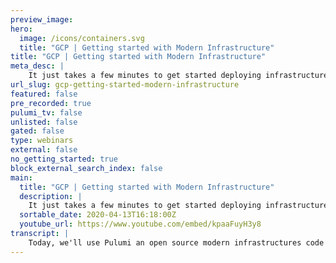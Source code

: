```yaml
---
preview_image:
hero:
  image: /icons/containers.svg
  title: "GCP | Getting started with Modern Infrastructure"
title: "GCP | Getting started with Modern Infrastructure"
meta_desc: |
    It just takes a few minutes to get started deploying infrastructure on GCP using Pulumi.
url_slug: gcp-getting-started-modern-infrastructure
featured: false
pre_recorded: true
pulumi_tv: false
unlisted: false
gated: false
type: webinars
external: false
no_getting_started: true
block_external_search_index: false
main:
  title: "GCP | Getting started with Modern Infrastructure"
  description: |
    It just takes a few minutes to get started deploying infrastructure on GCP using Pulumi.  Give it a try: https://www.pulumi.com/docs/get-started/gcp/  Pulumi is free, open-source, and supports many clouds, including GCP, AWS, Azure, and Kubernetes.  The examples are in Golang but Pulumi makes it easy to stand up infrastructure in your favorite languages including Python, JavaScript, Go, and .NET - saving time over legacy tools like CloudFormation and Terraform.
  sortable_date: 2020-04-13T16:18:00Z
  youtube_url: https://www.youtube.com/embed/kpaaFuyH3y8
transcript: |
    Today, we'll use Pulumi an open source modern infrastructures code tool to provision cloud infrastructure. Pulumi supports lots of clouds and different cloud architectures. But today, we'll be using GCP to host a public website. We'll assume we already have the Pulumi cli downloaded and we'll create a new Pulumi project. We can name the project, give it a short description and we'll also tell it uh some things like our stack name and the name of the uh project we're going to deploy into. So once we've done that, we have a small pluming program template, let's take a look at what's in here. So you can see we import a couple of packages and then uh we're gonna go ahead and change the first line here to actually indicate the name that we want to use for our bucket. This is because we're going to create a website bucket and we'd like to actually have a website name that matches uh the corresponding bucket name. So we'll just call this uh a DNS name that we've already pre created that actually points out to Google storage. So here we have a name G CS example dot Pulumi dot TV. So we can easily run Pulumi up. What this does is it, it actually generates a preview of the things that we'll deploy. We take a look, it looks fine. So we say yes. And this will actually start to call the API S against G CS uh GCP. And you can see we created our bucket, we can actually open this in our Pulumi console and see that we have our preview that we have there. And then we also see the resources that were created. So we come back to our terminal and we can use GSU to take a look at the bucket and uh we can actually use the output that we generated from our program. So as expected, this will turn an empty result since we have nothing there yet. So let's put something in our bucket. Let's create a folder, dub, dub dub and we'll create uh index dot html and we'll create a very simple uh website, just throwing some stuff here. And now we have to read this file into our program. So how can we do that? We can just use the native uh primitives in any uh programming language in our case? And go, we can use IO Il and read that directory to find those files. So once we have that set of files, we can iterate through those files again, using the standard way you would do so and go and for each file will create a new bucket object, you can see that we actually have auto completion uh in our ID. So we name the resource, the name of the file and we pass in some uh arguments uh to create this object. So in particular, we want to tell it what bucket to place this file into uh the name that we wanna have this file be on the, on the, in the, within the bucket. Um And then finally, uh we have to actually tell it where to get the, the file. And so we can actually create a, a file asset. Uh This is a built in uh object in Pulumi as well. So we passed that www uh file uh path. So this will actually create a file uh in that bucket uh using the contents of the files we have on disk. So if we run, pull me up, we can see from the preview that we'll end up creating a new uh bucket object. But you'll also notice that nothing else has changed. Just this new bucket object is being created. So when we call the uh when we say yes and actually perform the update, you can see one resource is created. And when we use GSC, we can see that that file is now in our bucket. If we try to curl this particular URL, uh you'll see that this doesn't work. So we uh get this access denied exception. And the reason for that is we haven't configured the bucket to be a website yet. So let's go ahead and do that. So we can go and add this additional argument to the bucket itself. So we modify the bucket and now we're gonna pass in a uh parameter to give it uh to, to tell uh the bucket what we actually want. Uh As far as the website goes, uh there's a main page suffix. So actually, uh go ahead and say we want to use the index studies gmail file as our main uh page. And then of course, we need to make that file readable uh by the public. So we're gonna go ahead and uh add an apple to that object. So first we need to actually have a reference to the object. And then of course, uh now we can go ahead and add the, add the apple to the object. So that's as simple as adding another object uh in our programming uh code. And here we just create a new resource. You'll notice we can actually name the resource, the same thing we call it, file that name again. Uh Just like we did before. So as long as uh the names are unique across types uh within the same type rather, uh it's gonna be, it's gonna be fine. So here we create this new apple, we give it the bucket uh again, the same bucket from before. And we actually use the output name of the of the object um in case it's pre computed uh or it's computed rather. And then we give it a predefined apple of public read. You know, notice we actually wrap this in a Pulumi dot string. This is so that it's typed uh to be an input. And now if you run, pull me up, we'll see that we're gonna have a 11 diff and one create. So the diff is the diff to the update is the, the update to the bucket uh which you see that updated. And then the create is the create of the object ale. And now if we curl the website, it comes back as we expect. So, in a few easy steps, we've actually created a public website uh which is a few lines of code, we can now destroy uh the stack so we can call Pulumi destroy which will remove all the resources that we have created. And if we want to leave no trace behind of what we've done, we can uh go ahead and call Pulumi stack RM. So you can see earlier, I just curled show that that is actually gone. And then now finally, uh we've removed uh the stack as well while this example used go GCP and manually deployed from the command line. Pulumi supports many different languages, cloud environments and C I CD environments to make automated delivery easier. Pulumi is open source and free to use. Give it a try today.
---
```

